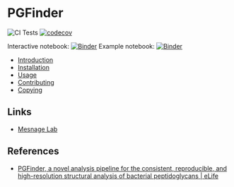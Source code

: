 # PGFinder

![CI Tests](https://github.com/Mesnage-Org/pgfinder/actions/workflows/ci-tests.yml/badge.svg) [![codecov](https://codecov.io/gh/Mesnage-Org/pgfinder/branch/master/graph/badge.svg?token=5SM94G9Z6K)](https://codecov.io/gh/Mesnage-Org/pgfinder)

Interactive notebook: [![Binder](https://mybinder.org/badge_logo.svg)](https://mybinder.org/v2/gh/Mesnage-Org/PGFinder/master?urlpath=tree/pgfinder_interactive.ipynb)
Example notebook: [![Binder](https://mybinder.org/badge_logo.svg)](https://mybinder.org/v2/gh/Mesnage-Org/PGFinder/master?urlpath=tree/pgfinder.ipynb)

  * [Introduction](https://mesnage-org.github.io/pgfinder/introduction.html)
  * [Installation](https://mesnage-org.github.io/pgfinder/installation.html)
  * [Usage](https://mesnage-org.github.io/pgfinder/usage.html)
  * [Contributing](https://mesnage-org.github.io/pgfinder/contributing.html)
  * [Copying](https://mesnage-org.github.io/pgfinder/copying.html)

## Links

  * [Mesnage Lab](https://mesnagelab.weebly.com/)

## References

  * [PGFinder, a novel analysis pipeline for the consistent, reproducible, and high-resolution structural analysis of bacterial peptidoglycans | eLife](https://elifesciences.org/articles/70597)
